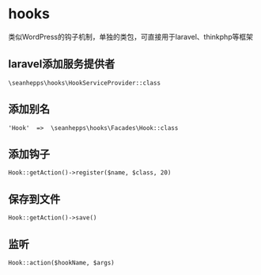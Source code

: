 # hooks
类似WordPress的钩子机制，单独的类包，可直接用于laravel、thinkphp等框架

## laravel添加服务提供者
`\seanhepps\hooks\HookServiceProvider::class`
## 添加别名
`'Hook'  =>  \seanhepps\hooks\Facades\Hook::class`

## 添加钩子
`Hook::getAction()->register($name, $class, 20)`

## 保存到文件
`Hook::getAction()->save()`

## 监听
`Hook::action($hookName, $args)`
